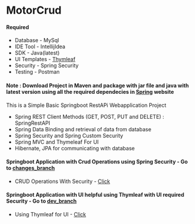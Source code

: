 # MotorCrud

####  Required
  * Database - MySql
  * IDE Tool - IntellijIdea
  * SDK - Java(latest)
  * UI Templates - [Thymleaf](http://www.thymeleaf.org)
  * Security - Spring Security
  * Testing - Postman
    
#### Note : Download Project in Maven and package with jar file and java with latest version using all the required dependecies in [Spring](https://start.spring.io/) website

This is a Simple Basic Springboot RestAPi Webapplication Project
   *  Spring REST Client Methods (GET, POST, PUT and DELETE) : SpringRestAPI
   *  Spring Data Binding and retrieval of data from database
   *  Spring Security and Spring Custom Security
   *  Spring MVC and Thymeleaf For UI
   *  Hibernate, JPA for communicating with database

#### Springboot Application with Crud Operations using Spring Security - Go to [changes_branch](https://github.com/WideCarSupporter/MotorCrud/tree/changes_branch/src)
  * CRUD Operations With Security - [Click](https://github.com/WideCarSupporter/MotorCrud/tree/changes_branch/src)

#### Springboot Application with UI helpful using Thymleaf with UI required Security - Go to [dev_branch](https://github.com/WideCarSupporter/MotorCrud/tree/dev_branch/src)
  * Using Thymleaf for UI - [Click](https://github.com/WideCarSupporter/MotorCrud/tree/dev_branch/src)
